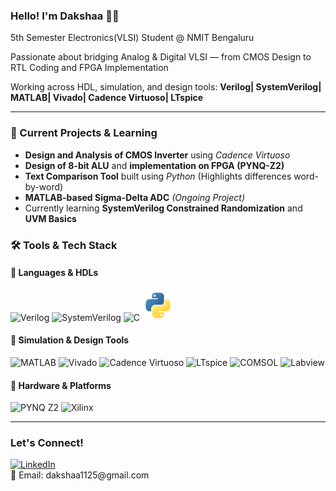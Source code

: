 ### Hello! I'm Dakshaa 🙋‍♀️
5th Semester Electronics(VLSI) Student @ NMIT Bengaluru  

Passionate about bridging Analog & Digital VLSI — from CMOS Design to RTL Coding and FPGA Implementation

Working across HDL, simulation, and design tools: 
**Verilog| SystemVerilog| MATLAB| Vivado| Cadence Virtuoso| LTspice**

---

### 🚀 Current Projects & Learning
- **Design and Analysis of CMOS Inverter** using *Cadence Virtuoso*
- **Design of 8-bit ALU** and **implementation on FPGA (PYNQ-Z2)**
- **Text Comparison Tool** built using *Python* (Highlights differences word-by-word)
- **MATLAB-based Sigma-Delta ADC** *(Ongoing Project)*
- Currently learning **SystemVerilog Constrained Randomization** and **UVM Basics**


### 🛠️ Tools & Tech Stack

#### 🧠 Languages & HDLs  
<img src="https://img.shields.io/badge/HDL-Verilog-blue?style=flat-square" alt="Verilog" width="120"/>
<img src="https://img.shields.io/badge/HDL-SystemVerilog-purple?style=flat-square" alt="SystemVerilog" width="190"/>
<img src="https://upload.wikimedia.org/wikipedia/commons/1/18/C_Programming_Language.svg" alt="C" width="50"/>  
<img src="https://raw.githubusercontent.com/devicons/devicon/master/icons/python/python-original.svg" alt="Python" width="50"/>  
 


#### 🧪 Simulation & Design Tools  
<img src="https://upload.wikimedia.org/wikipedia/commons/2/21/Matlab_Logo.png" alt="MATLAB" width="50"/> 
<img src="https://user-images.githubusercontent.com/3611330/51789332-126e5400-2188-11e9-808e-37c633755ddf.png" alt="Vivado" width="50"/>  
<img src="https://encrypted-tbn0.gstatic.com/images?q=tbn:ANd9GcSmMDh-zZK6CGbGsZCymKjtR_WRgIk0bPIOmg&s" alt="Cadence Virtuoso" width="120"/>  
<img src="https://gramfile.com/wp-content/uploads/2024/08/LTspice-logo-icon.png" alt="LTspice" width="50"/>
<img src="https://cdn.comsol.com/pressrelease/pressman/pr-default-gui-cube.png" alt="COMSOL" width="50"/>
<img src="https://gts-online.net/wp-content/uploads/2021/02/NI-LabVIEW-Logo.png?x75015" alt="Labview" width="80"/> 

#### 🔧 Hardware & Platforms  
<img src="https://img.shields.io/badge/Board-PYNQ Z2-pink?style=flat-square" alt="PYNQ Z2" width="160"/>
<img src="https://upload.wikimedia.org/wikipedia/commons/thumb/c/cb/Xilinx_logo.svg/1200px-Xilinx_logo.svg.png" alt="Xilinx" width="80"/>  

---

### Let's Connect!

<a href="https://www.linkedin.com/in/dakshaasreerama/" target="_blank">
  <img src="https://cdn.jsdelivr.net/gh/devicons/devicon/icons/linkedin/linkedin-original.svg" alt="LinkedIn" width="50"/>
</a>
<br>
📧 Email: dakshaa1125@gmail.com






